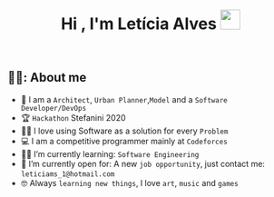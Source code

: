 <h1 align="center">Hi , I'm Letícia Alves <img src="https://media.giphy.com/media/hvRJCLFzcasrR4ia7z/giphy.gif" width="35"></h1>

<br>

## 💁‍♀️:  About me
- :school: I am a `Architect`, `Urban Planner`,`Model` and a `Software Developer/DevOps` 
- :trophy: `Hackathon` Stefanini 2020
- :technologist: I love using Software as a solution for every `Problem`
- :computer: I am a competitive programmer mainly at `Codeforces`
- :student: I’m currently learning: `Software Engineering`
- :thinking: I’m currently open for: A new `job opportunity`, just contact me: `leticiams_1@hotmail.com`
- :nerd_face: Always `learning new things`, I love `art`, `music` and `games`

<br/>
